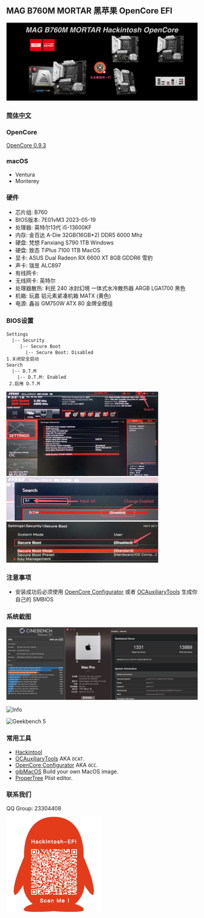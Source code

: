 ## MAG B760M MORTAR 黑苹果 OpenCore EFI

![image](Screenshot/Motherbord.png)

### [简体中文](https://github.com/hackintosh-club/MAG-B760M-MORTAR-OpenCore)


### OpenCore

[OpenCore 0.9.3](https://github.com/acidanthera/OpenCorePkg)


### macOS

- Ventura
- Monterey


### 硬件

- 芯片组: B760
- BIOS版本: 7E01vM3 2023-05-19
- 处理器: 英特尔13代 i5-13600KF
- 内存: 金百达 A-Die 32GB(16GB*2) DDR5 6000 Mhz
- 硬盘: 梵想  Fanxiang S790 1TB Windows
- 硬盘: 致态 TiPlus 7100 1TB MacOS
- 显卡: ASUS Dual Radeon RX 6600 XT 8GB GDDR6 雪豹
- 声卡: 瑞昱 ALC897
- 有线网卡: 
- 无线网卡: 英特尔
- 处理器散热: 利民 240 冰封幻境 一体式水冷散热器 ARGB LGA1700 黑色
- 机箱:  玩嘉 铝元素紧凑机箱 MATX (黄色)
- 电源:  鑫谷 GM750W ATX 80 金牌全模组


### BIOS设置

```
Settings
  |-- Security
     |-- Secure Boot
       |-- Secure Boot: Disabled
1.关闭安全启动
Search
  |-- D.T.M
    |-- D.T.M: Enabled
 2.启用 D.T.M 
```

<img src="Screenshot/Search.png" alt="image" style="zoom:50%;" />

<img src="Screenshot/D.T.M.png" alt="image" style="zoom:50%;" />

<img src="Screenshot/SecureBoot.png" alt="image" style="zoom:50%;" />



### 注意事项

 - 安装成功后必须使用 [OpenCore Configurator](https://mackie100projects.altervista.org/opencore-configurator/) 或者 [OCAuxiliaryTools](https://github.com/ic005k/OCAuxiliaryTools) 生成你自己的 SMBIOS

### 系统截图

![macOS Ventura](Screenshot/about.png)

![Info](Screenshot/info.png)

![Geekbench 5](Screenshot/geekbench5.png)


### 常用工具

- [Hackintool](https://github.com/headkaze/Hackintool) 
- [OCAuxiliaryTools](https://github.com/ic005k/OCAuxiliaryTools) AKA `OCAT`.
- [OpenCore Configurator](https://mackie100projects.altervista.org/opencore-configurator/) AKA `OCC`.
- [gibMacOS](https://github.com/corpnewt/gibMacOS) Build your own MacOS image.
- [ProperTree](https://github.com/corpnewt/ProperTree) Plist editor.


### 联系我们

QQ Group: 23304408

![image](Screenshot/QRCode.png)
